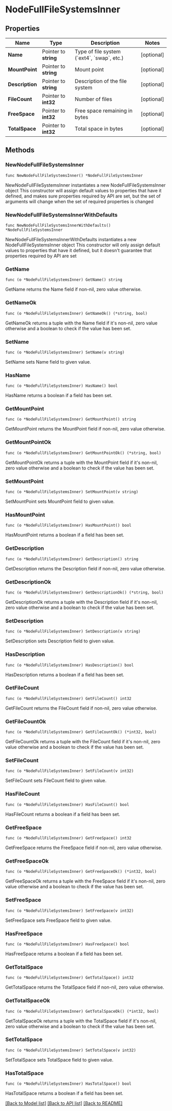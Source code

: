 # NodeFullFileSystemsInner

## Properties

Name | Type | Description | Notes
------------ | ------------- | ------------- | -------------
**Name** | Pointer to **string** | Type of file system (&#x60;ext4&#x60;, &#x60;swap&#x60;, etc.) | [optional] 
**MountPoint** | Pointer to **string** | Mount point | [optional] 
**Description** | Pointer to **string** | Description of the file system | [optional] 
**FileCount** | Pointer to **int32** | Number of files | [optional] 
**FreeSpace** | Pointer to **int32** | Free space remaining in bytes | [optional] 
**TotalSpace** | Pointer to **int32** | Total space in bytes | [optional] 

## Methods

### NewNodeFullFileSystemsInner

`func NewNodeFullFileSystemsInner() *NodeFullFileSystemsInner`

NewNodeFullFileSystemsInner instantiates a new NodeFullFileSystemsInner object
This constructor will assign default values to properties that have it defined,
and makes sure properties required by API are set, but the set of arguments
will change when the set of required properties is changed

### NewNodeFullFileSystemsInnerWithDefaults

`func NewNodeFullFileSystemsInnerWithDefaults() *NodeFullFileSystemsInner`

NewNodeFullFileSystemsInnerWithDefaults instantiates a new NodeFullFileSystemsInner object
This constructor will only assign default values to properties that have it defined,
but it doesn't guarantee that properties required by API are set

### GetName

`func (o *NodeFullFileSystemsInner) GetName() string`

GetName returns the Name field if non-nil, zero value otherwise.

### GetNameOk

`func (o *NodeFullFileSystemsInner) GetNameOk() (*string, bool)`

GetNameOk returns a tuple with the Name field if it's non-nil, zero value otherwise
and a boolean to check if the value has been set.

### SetName

`func (o *NodeFullFileSystemsInner) SetName(v string)`

SetName sets Name field to given value.

### HasName

`func (o *NodeFullFileSystemsInner) HasName() bool`

HasName returns a boolean if a field has been set.

### GetMountPoint

`func (o *NodeFullFileSystemsInner) GetMountPoint() string`

GetMountPoint returns the MountPoint field if non-nil, zero value otherwise.

### GetMountPointOk

`func (o *NodeFullFileSystemsInner) GetMountPointOk() (*string, bool)`

GetMountPointOk returns a tuple with the MountPoint field if it's non-nil, zero value otherwise
and a boolean to check if the value has been set.

### SetMountPoint

`func (o *NodeFullFileSystemsInner) SetMountPoint(v string)`

SetMountPoint sets MountPoint field to given value.

### HasMountPoint

`func (o *NodeFullFileSystemsInner) HasMountPoint() bool`

HasMountPoint returns a boolean if a field has been set.

### GetDescription

`func (o *NodeFullFileSystemsInner) GetDescription() string`

GetDescription returns the Description field if non-nil, zero value otherwise.

### GetDescriptionOk

`func (o *NodeFullFileSystemsInner) GetDescriptionOk() (*string, bool)`

GetDescriptionOk returns a tuple with the Description field if it's non-nil, zero value otherwise
and a boolean to check if the value has been set.

### SetDescription

`func (o *NodeFullFileSystemsInner) SetDescription(v string)`

SetDescription sets Description field to given value.

### HasDescription

`func (o *NodeFullFileSystemsInner) HasDescription() bool`

HasDescription returns a boolean if a field has been set.

### GetFileCount

`func (o *NodeFullFileSystemsInner) GetFileCount() int32`

GetFileCount returns the FileCount field if non-nil, zero value otherwise.

### GetFileCountOk

`func (o *NodeFullFileSystemsInner) GetFileCountOk() (*int32, bool)`

GetFileCountOk returns a tuple with the FileCount field if it's non-nil, zero value otherwise
and a boolean to check if the value has been set.

### SetFileCount

`func (o *NodeFullFileSystemsInner) SetFileCount(v int32)`

SetFileCount sets FileCount field to given value.

### HasFileCount

`func (o *NodeFullFileSystemsInner) HasFileCount() bool`

HasFileCount returns a boolean if a field has been set.

### GetFreeSpace

`func (o *NodeFullFileSystemsInner) GetFreeSpace() int32`

GetFreeSpace returns the FreeSpace field if non-nil, zero value otherwise.

### GetFreeSpaceOk

`func (o *NodeFullFileSystemsInner) GetFreeSpaceOk() (*int32, bool)`

GetFreeSpaceOk returns a tuple with the FreeSpace field if it's non-nil, zero value otherwise
and a boolean to check if the value has been set.

### SetFreeSpace

`func (o *NodeFullFileSystemsInner) SetFreeSpace(v int32)`

SetFreeSpace sets FreeSpace field to given value.

### HasFreeSpace

`func (o *NodeFullFileSystemsInner) HasFreeSpace() bool`

HasFreeSpace returns a boolean if a field has been set.

### GetTotalSpace

`func (o *NodeFullFileSystemsInner) GetTotalSpace() int32`

GetTotalSpace returns the TotalSpace field if non-nil, zero value otherwise.

### GetTotalSpaceOk

`func (o *NodeFullFileSystemsInner) GetTotalSpaceOk() (*int32, bool)`

GetTotalSpaceOk returns a tuple with the TotalSpace field if it's non-nil, zero value otherwise
and a boolean to check if the value has been set.

### SetTotalSpace

`func (o *NodeFullFileSystemsInner) SetTotalSpace(v int32)`

SetTotalSpace sets TotalSpace field to given value.

### HasTotalSpace

`func (o *NodeFullFileSystemsInner) HasTotalSpace() bool`

HasTotalSpace returns a boolean if a field has been set.


[[Back to Model list]](../README.md#documentation-for-models) [[Back to API list]](../README.md#documentation-for-api-endpoints) [[Back to README]](../README.md)


